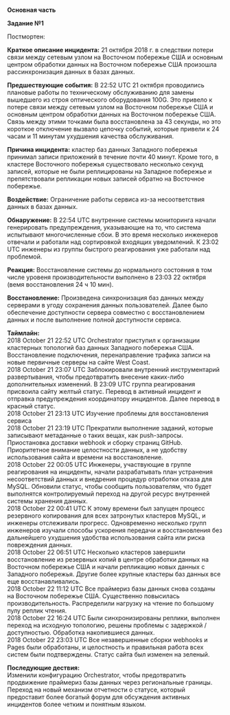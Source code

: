 **Основная часть**     
    
    
**Задание №1**     
   
Постмортен:   
    
**Краткое описание инцидента:** 21 октября 2018 г. в следствии потери связи между сетевым узлом на Восточном побережье США и основным центром обработки данных на Восточном побережье США произошла рассинхронизация данных в базах данных.   
     
         
**Предшествующие события:** В 22:52 UTC 21 октября проводились плановые работы по техническому обслуживанию для замены вышедшего из строя оптического оборудования 100G. Это привело к потере связи между сетевым узлом на Восточном побережье США и основным центром обработки данных на Восточном побережье США. Связь между этими точками была восстановлена за 43 секунды, но это короткое отключение вызвало цепочку событий, которые привели к 24 часам и 11 минутам ухудшения качества обслуживания.   
    
**Причина инцидента:** кластер баз данных Западного побережья принимал записи приложений в течение почти 40 минут. Кроме того, в кластере Восточного побережья существовало несколько секунд записей, которые не были реплицированы на Западное побережье и препятствовали репликации новых записей обратно на Восточное побережье.        
    
**Воздействие:** Ограничение работы сервиса из-за несоответствия данных в базах данных.      
    
**Обнаружение:** В 22:54 UTC внутренние системы мониторинга начали генерировать предупреждения, указывающие на то, что система испытывают многочисленные сбои. В это время несколько инженеров отвечали и работали над сортировкой входящих уведомлений. К 23:02 UTC инженеры из группы быстрого реагирования уже работали над проблемой.   
     
**Реакция:** Восстановление системы до нормального состояния в том числе уровеня производительности выполнено в 23:03 22 октября (вемя восстановления 24 ч 10 мин).    
     
**Восстановление:** Произведена синхронизация баз данных между серверами в угоду сохранения данных пользователей. Далее было обеспечение доступности сервера совместно с восстановлением данных и после выполнение полной доступности сервиса.     
    
**Таймлайн:**    
2018 October 21 22:52 UTC Orchestrator приступил к организации кластерных топологий баз данных Западного побережья США. Восстановление подключения, перенаправление трафика записи на новые первичные серверы на сайте West Coast.   
2018 October 21 23:07 UTC Заблокировали внутренний инструментарий развертывания, чтобы предотвратить внесение каких-либо дополнительных изменений. В 23:09 UTC группа реагирования присвоила сайту желтый статус. Перевод в активный инцидент и отправка предупреждения координатору инцидентов. Далее перевод в красный статус.   
2018 October 21 23:13 UTC Изучение проблемы для восстановления сервиса     
2018 October 21 23:19 UTC Прекратили выполнение заданий, которые записывают метаданные о таких вещах, как push-запросы. Приостановка доставки webhook и сборку страниц GitHub. Приоритетное внимание целостности данных, а не удобству использования сайта и времени на восстановление.    
2018 October 22 00:05 UTC Инженеры, участвующие в группе реагирования на инциденты, начали разрабатывать план устранения несоответствий данных и внедрения процедур отработки отказа для MySQL. Обновили статус, чтобы сообщить пользователям, что будет выполнятся контролируемый переход на другой ресурс внутренней системы хранения данных.   
2018 October 22 00:41 UTC К этому времени был запущен процесс резервного копирования для всех затронутых кластеров MySQL, и инженеры отслеживали прогресс. Одновременно несколько групп инженеров изучали способы ускорения передачи и восстановления без дальнейшего ухудшения удобства использования сайта или риска повреждения данных.   
2018 October 22 06:51 UTC Несколько кластеров завершили восстановление из резервных копий в центре обработки данных на Восточном побережье США и начали репликацию новых данных с Западного побережья. Другие более крупные кластеры баз данных все еще восстанавливались.     
2018 October 22 11:12 UTC Все праймериз базы данных снова созданы на Восточном побережье США. Существенно повысилась производительность. Распределили нагрузку на чтение по большому пулу реплик чтения.    
2018 October 22 16:24 UTC Были синхронизированы реплики, выполнен переход на исходную топологию, решены проблемы с задержкой / доступностью. Обработка накопившиеся данных.      
2018 October 22 23:03 UTC Все незавершенные сборки webhooks и Pages были обработаны, и целостность и правильная работа всех систем были подтверждены. Статус сайта был изменен на зеленый.    
   
**Последующие дествия:**   
Изменили конфигурацию Orchestrator, чтобы предотвратить продвижение праймериз базы данных через региональные границы.   
Переход на новый механизм отчетности о статусе, который предоставит более богатый форум для обсуждения активных инцидентов более четким и понятным языком.     
